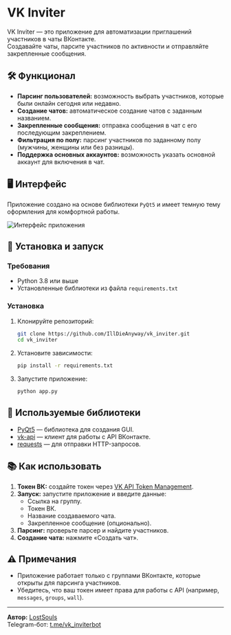 # VK Inviter

VK Inviter — это приложение для автоматизации приглашений участников в чаты ВКонтакте.  
Создавайте чаты, парсите участников по активности и отправляйте закрепленные сообщения.

## 🛠 Функционал

- **Парсинг пользователей:** возможность выбрать участников, которые были онлайн сегодня или недавно.
- **Создание чатов:** автоматическое создание чатов с заданным названием.
- **Закрепленные сообщения:** отправка сообщения в чат с его последующим закреплением.
- **Фильтрация по полу:** парсинг участников по заданному полу (мужчины, женщины или без разницы).
- **Поддержка основных аккаунтов:** возможность указать основной аккаунт для включения в чат.

## 🖥 Интерфейс
Приложение создано на основе библиотеки `PyQt5` и имеет темную тему оформления для комфортной работы.

![Интерфейс приложения](https://github.com/user-attachments/assets/394a67b6-42ac-48d2-b021-5c53097f98aa)


## 🚀 Установка и запуск

### Требования
- Python 3.8 или выше
- Установленные библиотеки из файла `requirements.txt`

### Установка

1. Клонируйте репозиторий:
    ```bash
    git clone https://github.com/IllDieAnyway/vk_inviter.git
    cd vk_inviter
    ```

2. Установите зависимости:
    ```bash
    pip install -r requirements.txt
    ```

3. Запустите приложение:
    ```bash
    python app.py
    ```

## 🧰 Используемые библиотеки

- [PyQt5](https://pypi.org/project/PyQt5/) — библиотека для создания GUI.
- [vk-api](https://pypi.org/project/vk-api/) — клиент для работы с API ВКонтакте.
- [requests](https://pypi.org/project/requests/) — для отправки HTTP-запросов.

## 📚 Как использовать

1. **Токен ВК:** создайте токен через [VK API Token Management](https://vkhost.github.io/).
2. **Запуск:** запустите приложение и введите данные:
   - Ссылка на группу.
   - Токен ВК.
   - Название создаваемого чата.
   - Закрепленное сообщение (опционально).
3. **Парсинг:** проверьте парсер и найдите участников.
4. **Создание чата:** нажмите «Создать чат».

## ⚠️ Примечания
- Приложение работает только с группами ВКонтакте, которые открыты для парсинга участников.
- Убедитесь, что ваш токен имеет права для работы с API (например, `messages`, `groups`, `wall`).

---

**Автор:** [LostSouls](https://github.com/IllDieAnyway)  
Telegram-бот: [t.me/vk_inviterbot](https://t.me/vk_inviterbot)
